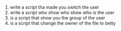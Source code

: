 1) write a script tha made you switch the user 
2) write a script who show who show who is the user
3) is a script that show you the group of the user
4) is a script that change the owner of the file to betty 
